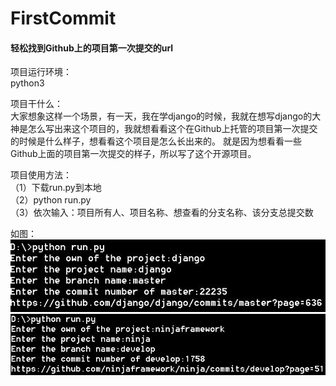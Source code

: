 # FirstCommit
#### 轻松找到Github上的项目第一次提交的url

项目运行环境：  
python3

项目干什么：  
大家想象这样一个场景，有一天，我在学django的时候，我就在想写django的大神是怎么写出来这个项目的，我就想看看这个在Github上托管的项目第一次提交的时候是什么样子，想看看这个项目是怎么长出来的。
就是因为想看看一些Github上面的项目第一次提交的样子，所以写了这个开源项目。

项目使用方法：  
（1）下载run.py到本地  
（2）python run.py   
（3）依次输入：项目所有人、项目名称、想查看的分支名称、该分支总提交数

如图：  
![image](https://github.com/JavaProgrammerLB/FirstCommit/blob/master/django.jpg)
![image](https://github.com/JavaProgrammerLB/FirstCommit/blob/master/ninja.jpg)
